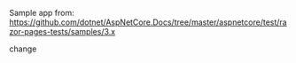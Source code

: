 Sample app from: https://github.com/dotnet/AspNetCore.Docs/tree/master/aspnetcore/test/razor-pages-tests/samples/3.x

change